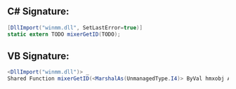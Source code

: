 
## C# Signature:
```cs
[DllImport("winmm.dll", SetLastError=true)]
static extern TODO mixerGetID(TODO);
```

## VB Signature:
```cs
<DllImport("winmm.dll")> _
Shared Function mixerGetID(<MarshalAs(UnmanagedType.I4)> ByVal hmxobj As Integer, ByRef puMxId As UInteger, ByVal fdwId As MixerFlags) As MMRESULT
```
